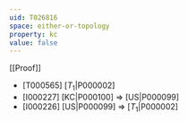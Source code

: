 ```yaml
---
uid: T026816
space: either-or-topology
property: kc
value: false
---
```

[[Proof]]

* [T000565] [$T_1$|P000002]
* [I000227] [KC|P000100] => [US|P000099]
* [I000226] [US|P000099] => [$T_1$|P000002]

